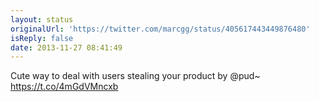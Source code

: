 ```yaml
---
layout: status
originalUrl: 'https://twitter.com/marcgg/status/405617443449876480'
isReply: false
date: 2013-11-27 08:41:49
---
```


Cute way to deal with users stealing your product by @pud~ https://t.co/4mGdVMncxb
